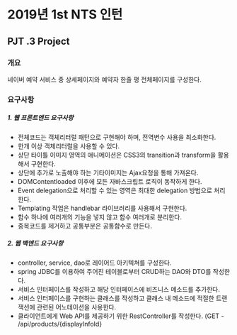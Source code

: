 2019년 1st NTS 인턴
======================

## PJT .3 Project

### 개요
네이버 예약 서비스 중 상세페이지와 예약자 한줄 평 전체페이지를 구성한다.

### 요구사항
##### 1. 웹 프론트엔드 요구사항
- 전체코드는 객체리터럴 패턴으로 구현해야 하며, 전역변수 사용을 최소화한다.
- 한개 이상 객체리터럴을 사용할 수 있다.
- 상단 타이틀 이미지 영역의 애니메이션은 CSS3의 transition과 transform을 활용해서 구현한다.
- 상단에 추가로 노출해야 하는 기타이미지는 Ajax요청을 통해 가져온다.
- DOMContentloaded 이후에 모든 자바스크립트 로직이 동작하게 한다.
- Event delegation으로 처리할 수 있는 영역은 최대한 delegation 방법으로 처리한다.
- Templating 작업은 handlebar 라이브러리를 사용해서 구현한다.
- 함수 하나에 여러개의 기능을 넣지 않고 함수 여러개로 분리한다.
- 중복코드를 제거하고 공통부분은 공통함수로 만든다.

##### 2. 웹 백엔드 요구사항

- controller, service, dao로 레이어드 아키텍쳐를 구성한다.
- spring JDBC를 이용하여 주어진 테이블로부터 CRUD하는 DAO와 DTO를 작성한다.
- 서비스 인터페이스를 작성하고 해당  인터페이스에 비즈니스 메소드를 추가한다.
- 서비스 인터페이스를 구현하는 클래스를 작성하고 클래스 내 메소드에 적절한 트랜잭션에 관련된 어노테이션을 사용한다.
- 클라이언트에게 Web API를 제공하기 위한 RestController를 작성한다. (GET - /api/products/{displayInfoId}